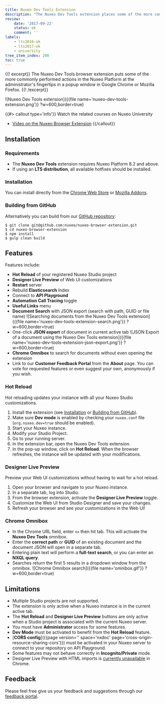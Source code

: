 ```yaml
---
title: Nuxeo Dev Tools Extension
description: "The Nuxeo Dev Tools extension places some of the more commonly performed actions in the Nuxeo Platform at the administrator's fingertips in a convenient browser popup window."
review:
    date: '2017-09-22'
    status: ok
    comment: ''
labels:
    - lts2016-ok
    - lts2017-ok  
    - university
tree_item_index: 200
toc: true
---
```

{{! excerpt}}
The Nuxeo Dev Tools browser extension puts some of the more commonly performed actions in the Nuxeo Platform at the administrator's fingertips in a popup window in Google Chrome or Mozilla Firefox.
{{! /excerpt}}

![Nuxeo Dev Tools extension]({{file name='nuxeo-dev-tools-extension.png'}} ?w=600,border=true)

{{#> callout type='info'}}
Watch the related courses on Nuxeo University
- [Video on the Nuxeo Browser Extension](https://university.nuxeo.com/learn/public/course/view/elearning/83/NuxeoDevTools)
{{/callout}}

## Installation

### Requirements

- The **Nuxeo Dev Tools** extension requires Nuxeo Platform 8.2 and above.
- If using an **LTS distribution**, all available hotfixes should be installed.

### Installation

You can install directly from the [Chrome Web Store](https://chrome.google.com/webstore/detail/nuxeo-extension/kncphbjdicjganncpalklkllihdidcmh) or [Mozilla Addons](https://addons.mozilla.org/en-US/firefox/addon/nuxeo-dev-tools/).

### Building from GitHub

Alternatively you can build from our [GitHub repository](https://github.com/nuxeo/nuxeo-browser-extension):

```
$ git clone git@github.com:nuxeo/nuxeo-browser-extension.git
$ cd nuxeo-browser-extension
$ npm install
$ gulp clean build
```

## Features

Features include:
- **Hot Reload** of your registered Nuxeo Studio project
- **Designer Live Preview** of Web UI customizations
- **Restart** server
- Rebuild **Elasticsearch** Index
- Connect to **API Playground**
- **Automation Call Tracing** toggle
- **Useful Links** menu
- **Document Search** with JSON export (search with path, GUID or file name)
    ![Searching documents from the Nuxeo Dev Tools extension]({{file name='nuxeo-dev-tools-extension-search.png'}} ?w=600,border=true)
- One-click **JSON export** of document in current active tab
    ![JSON Export of a document using the Nuxeo Dev Tools extension]({{file name='nuxeo-dev-tools-extension-json-export.png'}} ?w=600,border=true)
- **Chrome Omnibox** to search for documents without even opening the extension
- Link to our **Customer Feedback Portal** from the **About** page. You can vote for requested features or even suggest your own, anonymously if you wish.

### Hot Reload

Hot reloading updates your instance with all your Nuxeo Studio customizations.

1. Install the extension (see [Installation](#installation) or [Building from GitHub](#building-from-github)).
1. Make sure **Dev mode** is enabled by checking your `nuxeo.conf` file (`org.nuxeo.dev=true` should be enabled).
1. Start your Nuxeo instance.</br>
1. Modify your Studio Project.
1. Go to your running server.
1. In the extension bar, open the Nuxeo Dev Tools extension.
1. In the pop-up window, click on **Hot Reload**. When the browser refreshes, the instance will be updated with your modifications.

### Designer Live Preview

Preview your Web UI customizations without having to wait for a hot reload.

1. Open your browser and navigate to your Nuxeo instance.
1. In a separate tab, log into Studio.
1. From the browser extension, activate the **Designer Live Preview** toggle.
1. Customize the Web UI from Studio Designer and save your changes.
1. Refresh your browser and see your customizations in the Web UI!

### Chrome Omnibox

- In the Chrome URL field, enter `nx` then hit tab. This will activate the **Nuxeo Dev Tools** omnibox.
- Enter the **correct path** or **GUID** of an existing document and the document JSON will open in a separate tab.
- Entering plain text will perform a **full-text search**, or you can enter an **NXQL query**.
- Searches return the first 5 results in a dropdown window from the omnibox.
  ![Chrome Omnibox search]({{file name='omnibox.gif'}} ?w=600,border=true)

## Limitations

- Multiple Studio projects are not supported.
- The extension is only active when a Nuxeo instance is in the current active tab.
- The **Hot Reload** and **Designer Live Preview** buttons are only active when a Studio project is associated with the current Nuxeo server.
- You must have **Administrator** access for some features.
- **Dev Mode** must be activated to benefit from the **Hot Reload** feature.
- [**CORS config**]({{page version='' space='nxdoc' page='cross-origin-resource-sharing-cors'}}) must be activated in your Nuxeo server to connect to your repository on API Playground.
- Some features may not behave correctly in **Incognito/Private** mode.
- Designer Live Preview with HTML imports is [currently unavailable](https://bugs.chromium.org/p/chromium/issues/detail?id=803115) in Chrome.

## Feedback

Please feel free give us your feedback and suggestions through our [feedback portal](https://portal.prodpad.com/40c295d6-739d-11e7-9e52-06df22ffaf6f).

